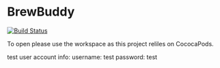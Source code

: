 # BrewBuddy

[![Build Status](https://magnum.travis-ci.com/Miller47/BrewBuddy.svg?token=kqZDKHbM68u4cpx2JbNq&branch=master)](https://magnum.travis-ci.com/Miller47/BrewBuddy)

To open please use the workspace as this project reliles on CococaPods.

test user account info:
username: test
password: test
